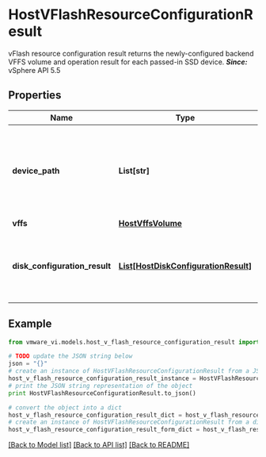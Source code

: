 # HostVFlashResourceConfigurationResult

vFlash resource configuration result returns the newly-configured backend VFFS volume and operation result for each passed-in SSD device.  ***Since:*** vSphere API 5.5 

## Properties
Name | Type | Description | Notes
------------ | ------------- | ------------- | -------------
**device_path** | **List[str]** | The original array of device path which user had specified  ***Since:*** vSphere API 5.5  | [optional] 
**vffs** | [**HostVffsVolume**](HostVffsVolume.md) |  | [optional] 
**disk_configuration_result** | [**List[HostDiskConfigurationResult]**](HostDiskConfigurationResult.md) | Array of device operation results.  ***Since:*** vSphere API 5.5  | [optional] 

## Example

```python
from vmware_vi.models.host_v_flash_resource_configuration_result import HostVFlashResourceConfigurationResult

# TODO update the JSON string below
json = "{}"
# create an instance of HostVFlashResourceConfigurationResult from a JSON string
host_v_flash_resource_configuration_result_instance = HostVFlashResourceConfigurationResult.from_json(json)
# print the JSON string representation of the object
print HostVFlashResourceConfigurationResult.to_json()

# convert the object into a dict
host_v_flash_resource_configuration_result_dict = host_v_flash_resource_configuration_result_instance.to_dict()
# create an instance of HostVFlashResourceConfigurationResult from a dict
host_v_flash_resource_configuration_result_form_dict = host_v_flash_resource_configuration_result.from_dict(host_v_flash_resource_configuration_result_dict)
```
[[Back to Model list]](../README.md#documentation-for-models) [[Back to API list]](../README.md#documentation-for-api-endpoints) [[Back to README]](../README.md)


